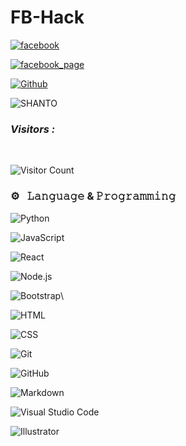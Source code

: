 # FB-Hack




[![facebook](https://img.shields.io/badge/facebook-Mehadi_Hasan_Shanto-lightgreen.svg?style=for-the-badge&logo=python.svg)](https://www.facebook.com/THA.BLACK.SHADOW)

[![facebook_page](https://img.shields.io/badge/facebook-PAGE:_BLACK_SHADOW-lightgreen.svg?style=for-the-badge&logo=python.svg)](https://www.facebook.com/BLACK.SHADOW.0021)

 

 [![Github](https://img.shields.io/badge/Github-SHANTO-143green?style=for-the-badge&logo=github)](https://github.com/Mehadi-Hasan-Shanto)

![SHANTO](https://user-images.githubusercontent.com/87250241/154004616-9ada377d-645e-4146-b521-07a16bc7900b.gif)

 

 <h3><b><i>Visitors :</i></b></h3> 

  

 <br> 

  

  

 ![Visitor Count](https://profile-counter.glitch.me/Mehadi-Hasan-Shanto/count.svg)

### ⚙️ &nbsp; 𝙻𝚊𝚗𝚐𝚞𝚊𝚐𝚎 & 𝙿𝚛𝚘𝚐𝚛𝚊𝚖𝚖𝚒𝚗𝚐

  

![Python](https://img.shields.io/badge/-Python-05122A?style=flat&logo=python)&nbsp;

![JavaScript](https://img.shields.io/badge/-JavaScript-05122A?style=flat&logo=javascript)&nbsp; 

![React](https://img.shields.io/badge/-React-05122A?style=flat&logo=react)&nbsp; 

![Node.js](https://img.shields.io/badge/-Node.js-05122A?style=flat&logo=node.js)&nbsp; 

![Bootstrap](https://img.shields.io/badge/-Bootstrap-05122A?style=flat&logo=bootstrap&logoColor=563D7C)\ 

![HTML](https://img.shields.io/badge/-HTML-05122A?style=flat&logo=HTML5)&nbsp;  

![CSS](https://img.shields.io/badge/-CSS-05122A?style=flat&logo=CSS3&logoColor=1572B6)&nbsp; 

![Git](https://img.shields.io/badge/-Git-05122A?style=flat&logo=git)&nbsp; 

![GitHub](https://img.shields.io/badge/-GitHub-05122A?style=flat&logo=github)&nbsp; 

![Markdown](https://img.shields.io/badge/-Markdown-05122A?style=flat&logo=markdown) 

![Visual Studio Code](https://img.shields.io/badge/-Visual%20Studio%20Code-05122A?style=flat&logo=visual-studio-code&logoColor=007ACC)&nbsp; 

![Illustrator](https://img.shields.io/badge/-Illustrator-05122A?style=flat&logo=adobe-illustrator)&nbsp; 
